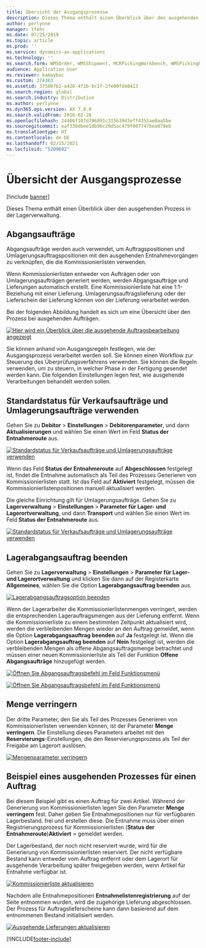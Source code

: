 ```yaml
---
title: Übersicht der Ausgangsprozesse
description: Dieses Thema enthält einen Überblick über den ausgehenden Prozess in der Lagerverwaltung.
author: perlynne
manager: tfehr
ms.date: 07/25/2019
ms.topic: article
ms.prod: ''
ms.service: dynamics-ax-applications
ms.technology: ''
ms.search.form: WMSOrder, WMSShipment, MCRPickingWorkbench, WMSPickingRegistration, CustomFilterGroup
audience: Application User
ms.reviewer: kamaybac
ms.custom: 274363
ms.assetid: 375807b2-a426-4f1b-bc1f-2fe00fd48413
ms.search.region: global
ms.search.industry: Distribution
ms.author: perlynne
ms.dyn365.ops.version: AX 7.0.0
ms.search.validFrom: 2016-02-28
ms.openlocfilehash: 24406f107d796891c315b39d3eff4351ae0aa5be
ms.sourcegitcommit: eaf330dbee1db96c20d5ac479f007747bea079eb
ms.translationtype: HT
ms.contentlocale: de-DE
ms.lasthandoff: 02/15/2021
ms.locfileid: "5209682"
---
```

# <a name="outbound-process-overview"></a>Übersicht der Ausgangsprozesse

[!include [banner](../includes/banner.md)]

Dieses Thema enthält einen Überblick über den ausgehenden Prozess in der Lagerverwaltung.

## <a name="output-orders"></a>Abgangsaufträge

Abgangsaufträge werden auch verwendet, um Auftragspositionen und Umlagerungsauftragspositionen mit den ausgehenden Entnahmevorgängen zu verknüpfen, die die Kommissionierlisten verwenden.

Wenn Kommissionierlisten entweder von Aufträgen oder von Umlagerungsaufträgen generiert werden, werden Abgangsaufträge und Lieferungen automatisch erstellt. Eine Kommissionierliste hat eine 1:1-Beziehung mit einer Lieferung. Umlagerungsauftragslieferung oder der Lieferschein der Lieferung können von der Lieferung verarbeitet werden. 

Bei der folgenden Abbildung handelt es sich um eine Übersicht über den Prozess bei ausgehenden Aufträgen. 

[![Hier wird ein Überblick über die ausgehende Auftragsbearbeitung angezeigt](./media/outbound-order.png)](./media/outbound-order.png)

Sie können anhand von Ausgangsregeln festlegen, wie der Ausgangsprozess verarbeitet werden soll. Sie können einen Workflow zur Steuerung des Überprüfungsverfahrens verwenden. Sie können die Regeln verwenden, um zu steuern, in welcher Phase in der Fertigung gesendet werden kann. Die folgenden Einstellungen legen fest, wie ausgehende Verarbeitungen behandelt werden sollen.

## <a name="picking-route-status-for-sales-and-transfer-orders"></a>Standardstatus für Verkaufsaufträge und Umlagerungsaufträge verwenden 

Gehen Sie zu **Debitor** \> **Einstellungen** \> **Debitorenparameter**, und dann **Aktualisierungen** und wählen Sie einen Wert im Feld **Status der Entnahmeroute** aus.

[![Standardstatus für Verkaufsaufträge und Umlagerungsaufträge verwenden](./media/picking-route-status-sales-order.png)](./media/picking-route-status-sales-order.png)

Wenn das Feld **Status der Entnahmeroute** auf **Abgeschlossen** festgelegt ist, findet die Entnahme automatisch als Teil des Prozesses Generieren von Kommissionierlisten statt. Ist das Feld auf **Aktiviert** festgelegt, müssen die Kommissionierlistenpositionen manuell aktualisiert werden.

Die gleiche Einrichtung gilt für Umlagerungsaufträge. Gehen Sie zu **Lagerverwaltung** \> **Einstellungen** \> **Parameter für Lager- und Lagerortverwaltung**, und dann **Transport** und wählen Sie einen Wert im Feld **Status der Entnahmeroute** aus.

[![Standardstatus für Verkaufsaufträge und Umlagerungsaufträge verwenden](./media/picking-route-status-transfer-order.png)](./media/picking-route-status-transfer-order.png)

## <a name="end-output-inventory-orders"></a>Lagerabgangsauftrag beenden

Gehen Sie zu **Lagerverwaltung** \> **Einstellungen** \> **Parameter für Lager- und Lagerortverwaltung** und klicken Sie dann auf der Registerkarte **Allgemeines**, wählen Sie die Option **Lagerabgangsauftrag beenden** aus.

[![Lagerabgangsauftragsoption beenden](./media//end-output-inventory-order.png)](./media//end-output-inventory-order.png)

Wenn der Lagerarbeiter die Kommissionierlistenmengen verringert, werden die entsprechenden Lagerauftragsmengen aus der Lieferung entfernt. Wenn die Kommissionierliste zu einem bestimmten Zeitpunkt aktualisiert wird, werden die verbleibenden Mengen wieder an den Auftrag gemeldet, wenn die Option **Lagerabgangsauftrag beenden** auf **Ja** festgelegt ist. Wenn die Option **Lagerabgangsauftrag beenden** auf **Nein** festgelegt ist, werden die verbleibenden Mengen als offene Abgangsauftragsmenge betrachtet und müssen einer neuen Kommissionierliste als Teil der Funktion **Offene Abgangsaufträge** hinzugefügt werden. 

[![Öffnen Sie Abgangsauftragsbefehl im Feld Funktionsmenü](./media/open-output-order.png)](./media/open-output-order.png)

[![Öffnen Sie Abgangsauftragsbefehl im Feld Funktionsmenü](./media/open-output-order-function.png)](./media/open-output-order-function.png)

## <a name="reduce-quantity"></a>Menge verringern

Der dritte Parameter, den Sie als Teil des Prozesses Generieren von Kommissionierlisten verwenden können, ist der Parameter **Menge verringern**. Die Einstellung dieses Parameters arbeitet mit den **Reservierungs**-Einstellungen, die den Reservierungsprozess als Teil der Freigabe am Lagerort auslösen.

[![Mengenparameter verringern](./media/reduce-quantity.png)](./media/reduce-quantity.png)

## <a name="example-of-an-outbound-process-for-a-sales-order"></a>Beispiel eines ausgehenden Prozesses für einen Auftrag

Bei diesem Beispiel gibt es einen Auftrag für zwei Artikel. Während der Generierung von Kommissionierlisten legen Sie den Parameter **Menge verringern** fest. Daher geben Sie Entnahmepositionen nur für verfügbaren Lagerbestand. frei und erstellen diese. Die Entnahme muss über einen Registrierungsprozess für Kommissionierlisten (**Status der Entnahmeroute**)**Aktiviert** = gemeldet werden.

Der Lagerbestand, der noch nicht reserviert wurde, wird für die Generierung von Kommissionierlisten reserviert. Der nicht verfügbare Bestand kann entweder vom Auftrag entfernt oder dem Lagerort für ausgehende Verarbeitung später freigegeben werden, wenn Artikel für Entnahme verfügbar ist.

[![Kommissionierliste aktualisieren](./media/update-picking-list.png)](./media/update-picking-list.png)

Nachdem alle Entnahmepositionen **Entnahmelistenregistrierung** auf der Seite entnommen wurden, wird die zugehörige Lieferung abgeschlossen. Der Prozess für Auftragslieferscheine kann dann basierend auf dem entnommenen Bestand initialisiert werden.

[![Ausgehende Lieferungen aktualisieren](./media/outbound-shipments.png)](./media/outbound-shipments.png)


[!INCLUDE[footer-include](../../includes/footer-banner.md)]